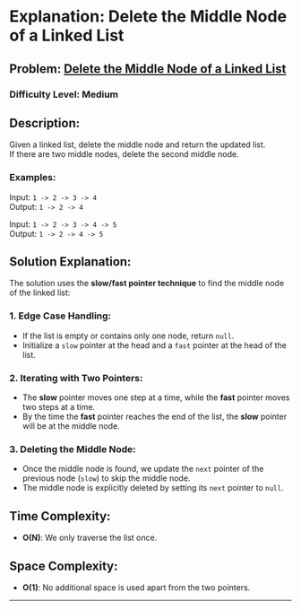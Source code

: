 # **Explanation: Delete the Middle Node of a Linked List**

## **Problem:** [Delete the Middle Node of a Linked List](https://leetcode.com/problems/delete-the-middle-node-of-a-linked-list/description/?envType=study-plan-v2&envId=leetcode-75)

### Difficulty Level: Medium

## **Description:**
Given a linked list, delete the middle node and return the updated list.  
If there are two middle nodes, delete the second middle node.

### **Examples:**
Input: `1 -> 2 -> 3 -> 4`  
Output: `1 -> 2 -> 4`  

Input: `1 -> 2 -> 3 -> 4 -> 5`  
Output: `1 -> 2 -> 4 -> 5`  

## **Solution Explanation:**
The solution uses the **slow/fast pointer technique** to find the middle node of the linked list:

### 1. **Edge Case Handling:**
   - If the list is empty or contains only one node, return `null`.
   - Initialize a `slow` pointer at the head and a `fast` pointer at the head of the list.

### 2. **Iterating with Two Pointers:**
   - The **slow** pointer moves one step at a time, while the **fast** pointer moves two steps at a time.
   - By the time the **fast** pointer reaches the end of the list, the **slow** pointer will be at the middle node.

### 3. **Deleting the Middle Node:**
   - Once the middle node is found, we update the `next` pointer of the previous node (`slow`) to skip the middle node.
   - The middle node is explicitly deleted by setting its `next` pointer to `null`.

## **Time Complexity:**
- **O(N)**: We only traverse the list once.

## **Space Complexity:**
- **O(1)**: No additional space is used apart from the two pointers.

---

